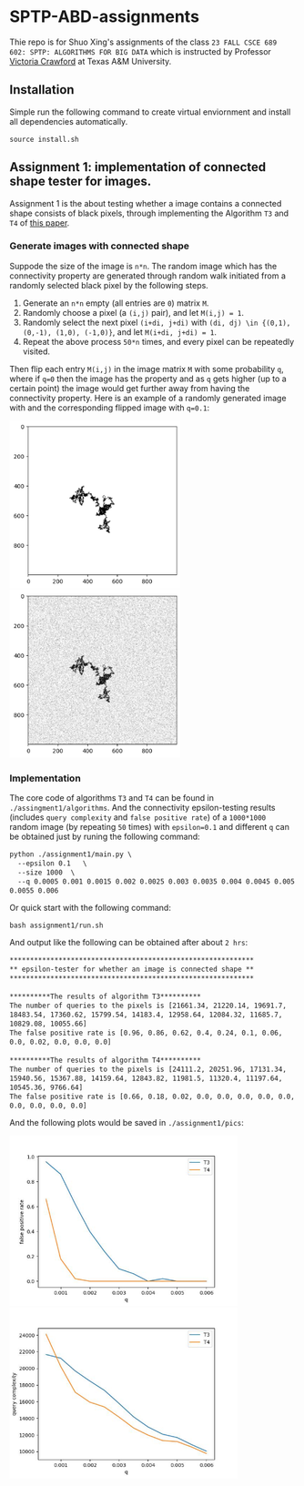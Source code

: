 # SPTP-ABD-assignments
Thie repo is for Shuo Xing's assignments of the class `23 FALL CSCE 689 602: SPTP: ALGORITHMS FOR BIG DATA` which is instructed by Professor [Victoria Crawford](https://engineering.tamu.edu/cse/profiles/crawford-victoria.html) at Texas A&M University. 


## Installation
Simple run the following command to create virtual enviornment and install all dependencies automatically.

```
source install.sh
```
## Assignment 1: implementation of connected shape tester for images.
Assignment 1 is the about testing whether a image contains a connected shape consists of black pixels, through implementing the Algorithm `T3` and `T4` of [this paper](http://people.csail.mit.edu/sofya/pixels.pdf).

### Generate images with connected shape
Suppode the size of the image is `n*n`. The random image which has the connectivity property are generated through random walk initiated from a randomly selected black pixel by the following steps. 

1. Generate an `n*n` empty (all entries are `0`) matrix `M`.
2. Randomly choose a pixel (a `(i,j)` pair), and let `M(i,j) = 1`.
3. Randomly select the next pixel `(i+di, j+di)` with `(di, dj) \in {(0,1), (0,-1), (1,0), (-1,0)}`, and let `M(i+di, j+di) = 1`.
4. Repeat the above process `50*n` times, and every pixel can be repeatedly visited.

Then flip each entry `M(i,j)` in the image matrix `M` with some probability `q`, where if `q=0` then the image has the property and as `q` gets higher (up to a certain point) the image would get further away from having the connectivity property. Here is an example of a randomly generated image with and the corresponding flipped image with `q=0.1`:

<img src="https://github.com/ShuoXing98/SPTP-ABD-assignments/blob/main/assignment1/pics/generated_image.png" alt="Image" width="300"><img src="https://github.com/ShuoXing98/SPTP-ABD-assignments/blob/main/assignment1/pics/flipped_image.png" alt="Image" width="300">

### Implementation
The core code of algorithms `T3` and `T4` can be found in `./assingment1/algorithms`. And the connectivity epsilon-testing results (includes `query complexity` and `false positive rate`) of a `1000*1000` random image (by repeating `50` times) with `epsilon=0.1` and different `q` can be obtained just by runing the following command:

```
python ./assignment1/main.py \
  --epsilon 0.1   \
  --size 1000  \
  --q 0.0005 0.001 0.0015 0.002 0.0025 0.003 0.0035 0.004 0.0045 0.005 0.0055 0.006
```
 

Or quick start with the following command:

```
bash assignment1/run.sh
```

And output like the following can be obtained after about `2 hrs`:

```
************************************************************
** epsilon-tester for whether an image is connected shape **
************************************************************

**********The results of algorithm T3**********
The number of queries to the pixels is [21661.34, 21220.14, 19691.7, 18483.54, 17360.62, 15799.54, 14183.4, 12958.64, 12084.32, 11685.7, 10829.08, 10055.66]
The false positive rate is [0.96, 0.86, 0.62, 0.4, 0.24, 0.1, 0.06, 0.0, 0.02, 0.0, 0.0, 0.0]

**********The results of algorithm T4**********
The number of queries to the pixels is [24111.2, 20251.96, 17131.34, 15940.56, 15367.88, 14159.64, 12843.82, 11981.5, 11320.4, 11197.64, 10545.36, 9766.64]
The false positive rate is [0.66, 0.18, 0.02, 0.0, 0.0, 0.0, 0.0, 0.0, 0.0, 0.0, 0.0, 0.0]
```

And the following plots would be saved in `./assignment1/pics`:

<img src="https://github.com/ShuoXing98/SPTP-ABD-assignments/blob/main/assignment1/pics/false_positive_rate_epsilon_0.1_50n.jpg" alt="Image" width="400"><img src="https://github.com/ShuoXing98/SPTP-ABD-assignments/blob/main/assignment1/pics/avg_query_times_epsilon_0.1_50n.jpg" alt="Image" width="400">